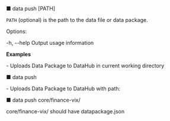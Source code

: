 ■ data push [PATH]

  `PATH` (optional) is the path to the data file or data package.

Options:

  -h, --help               Output usage information

**Examples**
   
\- Uploads Data Package to DataHub in current working directory

  ■ data push
  
\- Uploads Data Package to DataHub with path:

  ■ data push core/finance-vix/

  core/finance-vix/ should have datapackage.json

